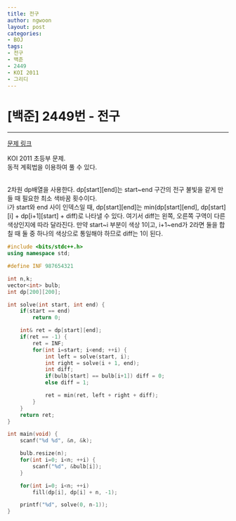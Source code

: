```yaml
---
title: 전구
author: ngwoon
layout: post
categories:
- BOJ
tags:
- 전구
- 백준
- 2449
- KOI 2011
- 그리디
---
```


# [백준] 2449번 - 전구
- - -

[문제 링크](https://www.acmicpc.net/problem/2449)

KOI 2011 초등부 문제.<br/>
동적 계획법을 이용하여 풀 수 있다.<br/><br/>

2차원 dp배열을 사용한다. dp[start][end]는 start~end 구간의 전구 불빛을 같게 만들 때 필요한 최소 색바꿈 횟수이다.<br/>
i가 start와 end 사이 인덱스일 때, dp[start][end]는 min(dp[start][end], dp[start][i] + dp[i+1][start] + diff)로 나타낼 수 있다. 여기서 diff는 왼쪽, 오른쪽 구역이 다른 색상인지에 따라 달라진다. 만약 start~i 부분이 색상 1이고, i+1~end가 2라면 둘을 합칠 때 둘 중 하나의 색상으로 통일해야 하므로 diff는 1이 된다.<br/>
```cpp
#include <bits/stdc++.h>
using namespace std;

#define INF 987654321

int n,k;
vector<int> bulb;
int dp[200][200];

int solve(int start, int end) {
    if(start == end)
        return 0;

    int& ret = dp[start][end];
    if(ret == -1) {
        ret = INF;
        for(int i=start; i<end; ++i) {
            int left = solve(start, i);
            int right = solve(i + 1, end);
            int diff;
            if(bulb[start] == bulb[i+1]) diff = 0;
            else diff = 1;

            ret = min(ret, left + right + diff);
        }
    }
    return ret;
}

int main(void) {
    scanf("%d %d", &n, &k);

    bulb.resize(n);
    for(int i=0; i<n; ++i) {
        scanf("%d", &bulb[i]);
    }

    for(int i=0; i<n; ++i)
        fill(dp[i], dp[i] + n, -1);

    printf("%d", solve(0, n-1));
}
```